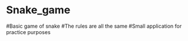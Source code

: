 # Snake_game
#Basic game of snake 
#The rules are all the same
#Small application for practice purposes
